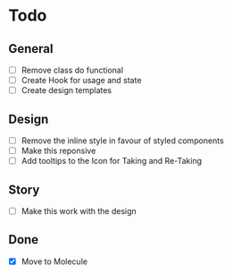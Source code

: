 # Todo

## General

- [ ] Remove class do functional
- [ ] Create Hook for usage and state
- [ ] Create design templates

## Design

- [ ] Remove the inline style in favour of styled components
- [ ] Make this reponsive
- [ ] Add tooltips to the Icon for Taking and Re-Taking

## Story

- [ ] Make this work with the design

## Done

- [X] Move to Molecule

